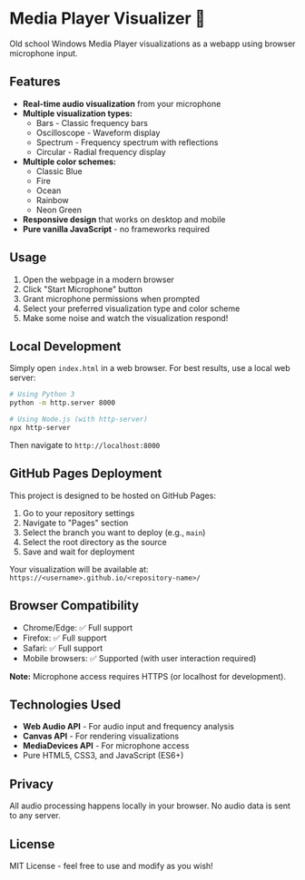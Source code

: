 # Media Player Visualizer 🎵

Old school Windows Media Player visualizations as a webapp using browser microphone input.

## Features

- **Real-time audio visualization** from your microphone
- **Multiple visualization types:**
  - Bars - Classic frequency bars
  - Oscilloscope - Waveform display
  - Spectrum - Frequency spectrum with reflections
  - Circular - Radial frequency display
- **Multiple color schemes:**
  - Classic Blue
  - Fire
  - Ocean
  - Rainbow
  - Neon Green
- **Responsive design** that works on desktop and mobile
- **Pure vanilla JavaScript** - no frameworks required

## Usage

1. Open the webpage in a modern browser
2. Click "Start Microphone" button
3. Grant microphone permissions when prompted
4. Select your preferred visualization type and color scheme
5. Make some noise and watch the visualization respond!

## Local Development

Simply open `index.html` in a web browser. For best results, use a local web server:

```bash
# Using Python 3
python -m http.server 8000

# Using Node.js (with http-server)
npx http-server
```

Then navigate to `http://localhost:8000`

## GitHub Pages Deployment

This project is designed to be hosted on GitHub Pages:

1. Go to your repository settings
2. Navigate to "Pages" section
3. Select the branch you want to deploy (e.g., `main`)
4. Select the root directory as the source
5. Save and wait for deployment

Your visualization will be available at: `https://<username>.github.io/<repository-name>/`

## Browser Compatibility

- Chrome/Edge: ✅ Full support
- Firefox: ✅ Full support
- Safari: ✅ Full support
- Mobile browsers: ✅ Supported (with user interaction required)

**Note:** Microphone access requires HTTPS (or localhost for development).

## Technologies Used

- **Web Audio API** - For audio input and frequency analysis
- **Canvas API** - For rendering visualizations
- **MediaDevices API** - For microphone access
- Pure HTML5, CSS3, and JavaScript (ES6+)

## Privacy

All audio processing happens locally in your browser. No audio data is sent to any server.

## License

MIT License - feel free to use and modify as you wish!
